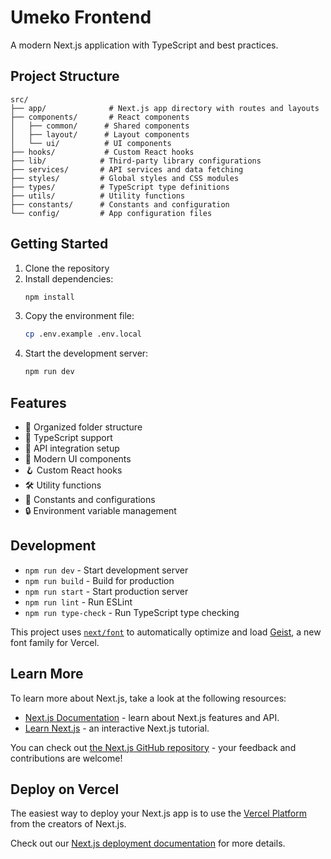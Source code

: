# Umeko Frontend

A modern Next.js application with TypeScript and best practices.

## Project Structure

```
src/
├── app/              # Next.js app directory with routes and layouts
├── components/       # React components
│   ├── common/      # Shared components
│   ├── layout/      # Layout components
│   └── ui/          # UI components
├── hooks/           # Custom React hooks
├── lib/            # Third-party library configurations
├── services/       # API services and data fetching
├── styles/         # Global styles and CSS modules
├── types/          # TypeScript type definitions
├── utils/          # Utility functions
├── constants/      # Constants and configuration
└── config/         # App configuration files
```

## Getting Started

1. Clone the repository
2. Install dependencies:
   ```bash
   npm install
   ```
3. Copy the environment file:
   ```bash
   cp .env.example .env.local
   ```
4. Start the development server:
   ```bash
   npm run dev
   ```

## Features

- 📁 Organized folder structure
- 🎯 TypeScript support
- 🔄 API integration setup
- 🎨 Modern UI components
- 🪝 Custom React hooks
- 🛠 Utility functions
- 📝 Constants and configurations
- 🔒 Environment variable management

## Development

- `npm run dev` - Start development server
- `npm run build` - Build for production
- `npm run start` - Start production server
- `npm run lint` - Run ESLint
- `npm run type-check` - Run TypeScript type checking

This project uses [`next/font`](https://nextjs.org/docs/app/building-your-application/optimizing/fonts) to automatically optimize and load [Geist](https://vercel.com/font), a new font family for Vercel.

## Learn More

To learn more about Next.js, take a look at the following resources:

- [Next.js Documentation](https://nextjs.org/docs) - learn about Next.js features and API.
- [Learn Next.js](https://nextjs.org/learn) - an interactive Next.js tutorial.

You can check out [the Next.js GitHub repository](https://github.com/vercel/next.js) - your feedback and contributions are welcome!

## Deploy on Vercel

The easiest way to deploy your Next.js app is to use the [Vercel Platform](https://vercel.com/new?utm_medium=default-template&filter=next.js&utm_source=create-next-app&utm_campaign=create-next-app-readme) from the creators of Next.js.

Check out our [Next.js deployment documentation](https://nextjs.org/docs/app/building-your-application/deploying) for more details.
